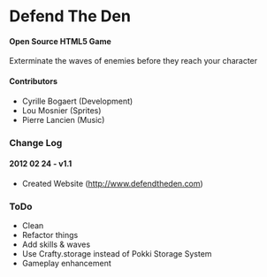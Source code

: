 Defend The Den
==============

#### Open Source HTML5 Game ####

Exterminate the waves of enemies before they reach your character

#### Contributors ####

* Cyrille Bogaert (Development)
* Lou Mosnier (Sprites)
* Pierre Lancien (Music)

### Change Log ###

#### 2012 02 24 - v1.1

* Created Website (http://www.defendtheden.com)

### ToDo ###

* Clean
* Refactor things
* Add skills & waves
* Use Crafty.storage instead of Pokki Storage System
* Gameplay enhancement